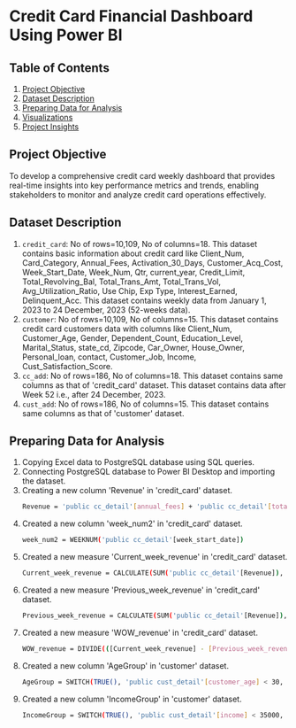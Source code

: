 # Credit Card Financial Dashboard Using Power BI
## Table of Contents
1. [Project Objective](#project-objective)
2. [Dataset Description](#dataset-description)
3. [Preparing Data for Analysis](#preparing-data-for-analysis)
4. [Visualizations](#visualizations)
5. [Project Insights](#project-insights)
## Project Objective
To develop a comprehensive credit card weekly dashboard that provides real-time insights into key performance metrics and trends, enabling stakeholders to monitor and analyze credit card operations effectively.
## Dataset Description
1. `credit_card`: No of rows=10,109, No of columns=18. This dataset contains basic information about credit card like Client_Num, Card_Category, Annual_Fees, Activation_30_Days, Customer_Acq_Cost, Week_Start_Date, Week_Num, Qtr, current_year, Credit_Limit, Total_Revolving_Bal, Total_Trans_Amt, Total_Trans_Vol, Avg_Utilization_Ratio, Use Chip, Exp Type, Interest_Earned, Delinquent_Acc. This dataset contains weekly data from January 1, 2023 to 24 December, 2023 (52-weeks data).
2. `customer`: No of rows=10,109, No of columns=15. This dataset contains credit card customers data with columns like Client_Num, Customer_Age, Gender, Dependent_Count, Education_Level, Marital_Status, state_cd, Zipcode, Car_Owner, House_Owner, Personal_loan, contact, Customer_Job, Income, Cust_Satisfaction_Score.
3. `cc_add`: No of rows=186, No of columns=18. This dataset contains same columns as that of 'credit_card' dataset. This dataset contains data after Week 52 i.e., after 24 December, 2023.
4. `cust_add`: No of rows=186, No of columns=15. This dataset contains same columns as that of 'customer' dataset. 
## Preparing Data for Analysis
1. Copying Excel data to PostgreSQL database using SQL queries.
2. Connecting PostgreSQL database to Power BI Desktop and importing the dataset.
3. Creating a new column 'Revenue' in 'credit_card' dataset.
   ```bash
   Revenue = 'public cc_detail'[annual_fees] + 'public cc_detail'[total_trans_amt] + 'public cc_detail'[interest_earned]
   ```
4. Created a new column 'week_num2' in 'credit_card' dataset.
   ```bash
   week_num2 = WEEKNUM('public cc_detail'[week_start_date])
   ```
5. Created a new measure 'Current_week_revenue' in 'credit_card' dataset.
   ```bash
   Current_week_revenue = CALCULATE(SUM('public cc_detail'[Revenue]), FILTER(ALL('public cc_detail'), 'public cc_detail'[week_num2] = MAX('public cc_detail'[week_num2])))
   ```
6. Created a new measure 'Previous_week_revenue' in 'credit_card' dataset.
   ```bash
   Previous_week_revenue = CALCULATE(SUM('public cc_detail'[Revenue]), FILTER(ALL('public cc_detail'), 'public cc_detail'[week_num2] = MAX('public cc_detail'[week_num2])-1))
   ```
7. Created a new measure 'WOW_revenue' in 'credit_card' dataset.
   ```bash
   WOW_revenue = DIVIDE(([Current_week_revenue] - [Previous_week_revenue]), [Previous_week_revenue])
   ```
8. Created a new column 'AgeGroup' in 'customer' dataset.
   ```bash
   AgeGroup = SWITCH(TRUE(), 'public cust_detail'[customer_age] < 30, "20-30", 'public cust_detail'[customer_age] >= 30 && 'public cust_detail'[customer_age] < 40, "30-40", 'public cust_detail'[customer_age] >= 40 && 'public cust_detail'[customer_age] < 50, "40-50", 'public cust_detail'[customer_age] >= 50 && 'public cust_detail'[customer_age] < 60, "50-60", 'public cust_detail'[customer_age] >= 60, "60+", "unknown")
   ```
9. Created a new column 'IncomeGroup' in 'customer' dataset.
   ```bash
   IncomeGroup = SWITCH(TRUE(), 'public cust_detail'[income] < 35000, "Low", 'public cust_detail'[income] >= 35000 && 'public cust_detail'[income] < 70000, "Medium", 'public cust_detail'[income] >= 70000, "High", "unknown")
   ```
